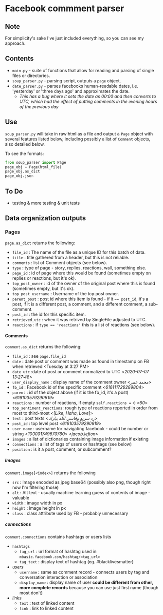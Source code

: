 # Facebook commment parser

## Note
For simplicity's sake I've just included everything, so you can see my approach. 

## Contents
- `main.py` - suite of functions that allow for reading and parsing of single files or directories.
- `soup_parser.py` - parsing script, outputs a `page` object.
- `date_parser.py` - parses facebooks human-readable dates, i.e. 'yesterday' or 'three days ago' and approximates the date.
  - *This has a bug where it sets the date as 00:00 and then converts to UTC, which had the effect of putting comments in the evening hours of the previous day*


## Use
`soup_parser.py` will take in raw html as a file and output a `Page` object with several features listed below, including possibly a list of `Comment` objects, also detailed below.

To see the formats:
```python
from soup_parser import Page
page_obj = Page(html_file)
page_obj.as_dict
page_obj.json
```

## To Do
- testing & more testing & unit tests
## Data organization outputs

### Pages
`page.as_dict` returns the following:
- `file_id`           : The name of the file as a unique ID for this batch of data.
- `title`             : title gathered from a header, but this is not reliable.
- `comments`          : list of Comment objects (see below).
- `type`              : type of page - story, replies, reactions, wall, something else.
- `page_id`           : id of page where this would be found (sometimes empty on replies or reactions, but it's ok).
- `top_post_owner`    : id of the owner of the original post where this is found (sometimes empty, but it's ok).
- `top_post_username` : Username of the top post owner.
- `parent_post`       : post id where this item is found - if it `== post_id`, it's a post, if it is a different post, a comment, and a different comment, a sub-comment.
- `post_id`           : the id for this specific item.
- `retrieved_utc`     : when it was retrived by SingleFile adjusted to UTC.
- `reactions`         : if `type == 'reactions'` this is a list of reactions (see below).

#### Comments
`comment.as_dict` returns the following:
-  `file_id`          : see `page.file_id` 
-  `date`             : date post or comment was made as found in timestamp on FB when retrieved <Tuesday at 3:27 PM>
-  `date_utc`         :date of post or comment normalized to UTC <_2020-07-07 13:27:48_>
-  `user_display_name`     : display name of the comment owner <_محمد عمر_>
-  `fb_id`            : Facebook id of the specific comment <_616111729289804_>
-  `parent`           : id of the object above (if it is the fb_id, it's a post) <_616103579290619_>
-  `reactions`        : number of reactions, if empty `self.reactions = 0` <_60_>
-  `top_sentiment_reactions`: rough type of reactions reported in order from most to third-most <[_Like_, _Haha_, _Love_]>
-  `text`             : post texts <_رد سريع وقاسي الله يبارك_>
-  `post_id`          : top level post <_616103579290619_>
-  `user_name`         : username for navigating facebook - could be number or string <_100001749670760_> <_jacob.lefton_>
- `images`            : a list of dictionaries containing image information if existing
- `connections`       : a list of tags of users or hashtags (see below)
- `position`          : is it a post, comment, or subcomment?

##### Images
`comment.image[<index>]` returns the following
- `src`               : Image encoded as jpeg base64 (possibly also png, though right now I'm filtering those)
- `alt`               : Alt text - usually machine learning guess of contents of image - valuable
- `width`             : image width in px
- `height`            : image height in px
- `class`             : class attribute used by FB - probably unnecessary

##### connections
`comment.connections` contains hashtags or users lists
- `hashtags`
    -   `tag_url`     : url format of hashtag used in `mbasic.facebook.com/hashtag/<tag_url>`
    -   `tag_text`    : display text of hashtag (eg. #blacklivesmatter)
- _users_
    - `username`      : same as comment record  - connects users by tag and conversation interaction or association
    - `display_name`  : display name of user **could be different from other, more complete records** because you can use just first name (though most don't)
- _links_
    - `text`          : text of linked content
    - `link`          : link to linked content
